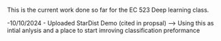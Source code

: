 This is the current work done so far for the EC 523 Deep learning class. 

-10/10/2024 - Uploaded StarDist Demo (cited in propsal) --> Using this as intial anlysis and a place to start imroving classification preformance
